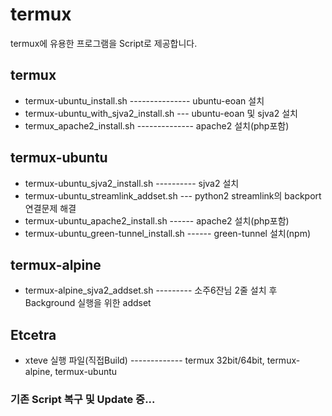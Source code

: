 # termux
termux에 유용한 프로그램을 Script로 제공합니다.

## termux
- termux-ubuntu_install.sh --------------- ubuntu-eoan 설치
- termux-ubuntu_with_sjva2_install.sh --- ubuntu-eoan 및 sjva2 설치
- termux_apache2_install.sh -------------- apache2 설치(php포함)

## termux-ubuntu
- termux-ubuntu_sjva2_install.sh ---------- sjva2 설치
- termux-ubuntu_streamlink_addset.sh --- python2 streamlink의 backport 연결문제 해결
- termux-ubuntu_apache2_install.sh ------ apache2 설치(php포함)
- termux-ubuntu_green-tunnel_install.sh ------ green-tunnel 설치(npm)

## termux-alpine
- termux-alpine_sjva2_addset.sh --------- 소주6잔님 2줄 설치 후 Background 실행을 위한 addset

## Etcetra
- xteve 실행 파일(직접Build) ------------- termux 32bit/64bit, termux-alpine, termux-ubuntu



### 기존 Script 복구 및 Update 중...
